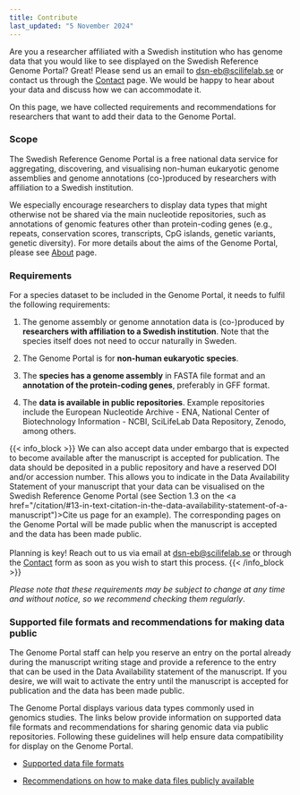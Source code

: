 ```yaml
---
title: Contribute
last_updated: "5 November 2024"
---
```


Are you a researcher affiliated with a Swedish institution who has genome data that you would like to see displayed on the Swedish Reference Genome Portal? Great! Please send us an email to [dsn-eb@scilifelab.se](mailto:dsn-eb@scilifelab.se) or contact us through the <a href="/contact">Contact</a> page. We would be happy to hear about your data and discuss how we can accommodate it.

On this page, we have collected requirements and recommendations for researchers that want to add their data to the Genome Portal.

### Scope

The Swedish Reference Genome Portal is a free national data service for aggregating, discovering, and visualising non-human eukaryotic genome assemblies and genome annotations (co-)produced by researchers with affiliation to a Swedish institution.

We especially encourage researchers to display data types that might otherwise not be shared via the main nucleotide repositories, such as annotations of genomic features other than protein-coding genes (e.g., repeats, conservation scores, transcripts, CpG islands, genetic variants, genetic diversity). For more details about the aims of the Genome Portal, please see <a href="/about">About</a> page.

### Requirements

For a species dataset to be included in the Genome Portal, it needs to fulfil the following requirements:

1. The genome assembly or genome annotation data is (co-)produced by **researchers with affiliation to a Swedish institution**. Note that the species itself does not need to occur naturally in Sweden.

2. The Genome Portal is for **non-human eukaryotic species**.

3. The **species has a genome assembly** in FASTA file format and an **annotation of the protein-coding genes**, preferably in GFF format.

4. The **data is available in public repositories**. Example repositories include the European Nucleotide Archive - ENA, National Center of Biotechnology Information - NCBI, SciLifeLab Data Repository, Zenodo, among others.

{{< info_block >}}
We can also accept data under embargo that is expected to become available after the manuscript is accepted for publication. The data should be deposited in a public repository and have a reserved DOI and/or accession number. This allows you to indicate in the Data Availability Statement of your manuscript that your data can be visualised on the Swedish Reference Genome Portal (see Section 1.3 on the <a href="/citation/#13-in-text-citation-in-the-data-availability-statement-of-a-manuscript")>Cite us</a> page for an example). The corresponding pages on the Genome Portal will be made public when the manuscript is accepted and the data has been made public.
<br><br>
Planning is key! Reach out to us via email at <dsn-eb@scilifelab.se> or through the <a href="/contact">Contact</a> form as soon as you wish to start this process.
{{< /info_block >}}

*Please note that these requirements may be subject to change at any time and without notice, so we recommend checking them regularly*.

### Supported file formats and recommendations for making data public

The Genome Portal staff can help you reserve an entry on the portal already during the manuscript writing stage and provide a reference to the entry that can be used in the Data Availability statement of the manuscript. If you desire, we will wait to activate the entry until the manuscript is accepted for publication and the data has been made public.

The Genome Portal displays various data types commonly used in genomics studies. The links below provide information on supported data file formats and recommendations for sharing genomic data via public repositories. Following these guidelines will help ensure data compatibility for display on the Genome Portal.

* <a href="/contribute/supported_file_formats">Supported data file formats</a>

* <a href="/contribute/recommendations_for_making_data_public">Recommendations on how to make data files publicly available</a>
